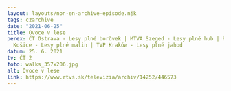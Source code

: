 ```yaml
---
layout: layouts/non-en-archive-episode.njk
tags: czarchive
date: "2021-06-25"
title: Ovoce v lese
perex: ČT Ostrava - Lesy plné borůvek | MTVA Szeged - Lesy plné hub | RTVS
  Košice - Lesy plné malin | TVP Kraków - Lesy plné jahod
datum: 25. 6. 2021
tv: ČT 2
foto: walks_357x206.jpg
alt: Ovoce v lese
link: https://www.rtvs.sk/televizia/archiv/14252/446573
---
```

